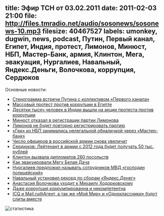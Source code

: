 title: Эфир ТСН от 03.02.2011
date: 2011-02-03 21:00
file: http://files.tmradio.net/audio/sosonews/sosonews-10.mp3
filesize: 40467527
labels: umonkey, dugwin, news, podcast, Путин, Первый канал, Египет, Индия, протест, Лимонов, Минюст, НБП, Мастер-Банк, армия, Клинтон, Мега, эвакуация, Нургалиев, Навальный, Яндекс.Деньги, Волочкова, коррупция, Сердюков
---
Основные новости:

<ul>
<li><a href="http://echo.msk.ru/blog/echomsk/747059-echo/">Стенограмма встречи Путина с коллективом «Первого канала»</a></li>
<li><a href="http://www.businessinsider.com/egyptian-riot-photos-2011-1">Массовый протест против коррупции в Египте</a></li>
<li><a href="http://www.rian.ru/world/20110130/328245445.html">Десятки тысяч человек в Индии вышли на акции протеста против коррупции</a></li>
<li><a href="http://www.rian.ru/politics/20110126/326550034.html">Минюст отказал в регистрации партии Лимонова</a></li>
<li><a href="http://www.gazeta.ru/news/lenta/2011/01/26/n_1675294.shtml">Лимонов не будет повторно регистрировать партию</a></li>
<li><a href="http://www.moscow-post.ru/economics/001296721156139/">«Геи» из НБП занимались нелегальной обналичкой через «Мастер-банк»</a></li>
<li><a href="http://lenta.ru/news/2011/02/02/increase/">Число офицеров в российской армии снова увеличат</a></li>
<li><a href="http://vz.ru//news/2011/2/2/465706.html">Сердюков: Лейтенант в армии с 2012 года будет получать 50 тыс. рублей</a></li>
<li><a href="http://lifenews.ru/news/49739">Клинтон вызвала дипломатов 260 посольств</a></li>
<li><a href="http://ulybchivaya.livejournal.com/157263.html">Как эвакуировали Мегу Белая Дача</a></li>
<li><a href="http://lenta.ru/news/2011/02/02/mymaster/">Нургалиев предложил называть сотрудников МВД «господин полицейский»</a></li>
<li><a href="http://lenta.ru/news/2011/02/02/money/">Навальный установил рекорд по сборам «Яндекс.Денег»</a></li>
<li><a href="http://www.svobodanews.ru/content/article/2295402.html">Анастасия Волочкова уходит к Михаилу Ходорковскому</a></li>
<li><a href="http://www.novayagazeta.ru/data/2011/011/01.html">Даже коррупция коррумпированна и некомпетентна</a></li>
<li><a href="http://www.moskva.fm/share/4015/20110130/fromtime:21:15:34">ICQ и Mail.ru@Агент, а так же «Мой Мир» и «Одноклассники» будут слиты вместе</a></li>
</ul>

![статистика](http://files.tmradio.net/audio/sosonews/sosonews-10.png)
